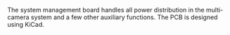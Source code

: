 The system management board handles all power distribution in the multi-camera system and a few other auxiliary functions. The PCB is designed using KiCad.